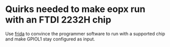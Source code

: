 # Quirks needed to make eopx run with an FTDI 2232H chip

Use [frida](https://frida.re/) to convince the programmer software to run with a supported chip and make GPIOL1 stay configured as input.